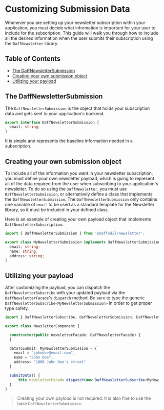 # Customizing Submission Data
Whenever you are setting up your newsletter subscription within your application, you must decide what information is important for your user to include for the subscription. This guide will walk you through how to include all the desired information when the user submits their subscription using the `DaffNewsletter` library.

## Table of Contents
- [The DaffNewsletterSubmission](#the-daff-newsletter-submission)
- [Creating your own submission object](#creating-your-own-submission-object)
- [Utilizing your payload](#utilizing-your-payload)
## The DaffNewsletterSubmission

The `DaffNewsletterSubmission` is the object that holds your subscription data and gets sent to your application's backend. 
```ts
export interface DaffNewsletterSubmission {
  email: string;
}
```
It is simple and represents the baseline information needed in a subscription. 


## Creating your own submission object

To include all of the information you want in your newsletter subscription, you must define your own newsletter payload, which is going to represent all of the data required from the user when subscribing to your application's newsletter. To do so using the `DaffNewsletter`, you must use `DaffNewsletterSubmission`, or alternatively define a class that implements the `DaffNewsletterSubmission`. The `DaffNewsletterSubmission` only contains one variable of `email` to be used as a standard template for the Newsletter library, so it must be included in your defined class.

Here is an example of creating your own payload object that implements `DaffNewsletterSubscription`.

```typescript
import { DaffNewsletterSubmission } from '@daffodil/newsletter';

export class MyNewsletterSubmission implements DaffNewsletterSubmission {
  email: string;
  name: string;
  address: string;
}
```

## Utilizing your payload

After customizing the payload, you can dispatch the `DaffNewsletterSubscribe` with your updated payload via the `DaffNewsletterFacade`'s `dispatch` method. Be sure to type the generic `DaffNewsletterSubscribe<MyNewsletterSubmission>` in order to get proper type safety.

```typescript
import { DaffNewsletterSubscribe, DaffNewsletterSubmission, DaffNewsletterFacade } from '@daffodil/newsletter';

export class NewsletterComponent {

  constructor(public newsletterFacade: DaffNewsletterFacade) {
  }

  dataToSubmit: MyNewsletterSubmission = {
    email = "johndoe@email.com",
    name = "John Doe",
    address= "1800 John Doe's street" 
  }

  submitData() {
      this.newsletterFacade.dispatch(new DaffNewsletterSubscribe<MyNewsletterSubmission>(this.dataToSubmit));
  }
}

```

> Creating your own payload is not required. It is also fine to use the base `DaffNewsletterSubmission`.
